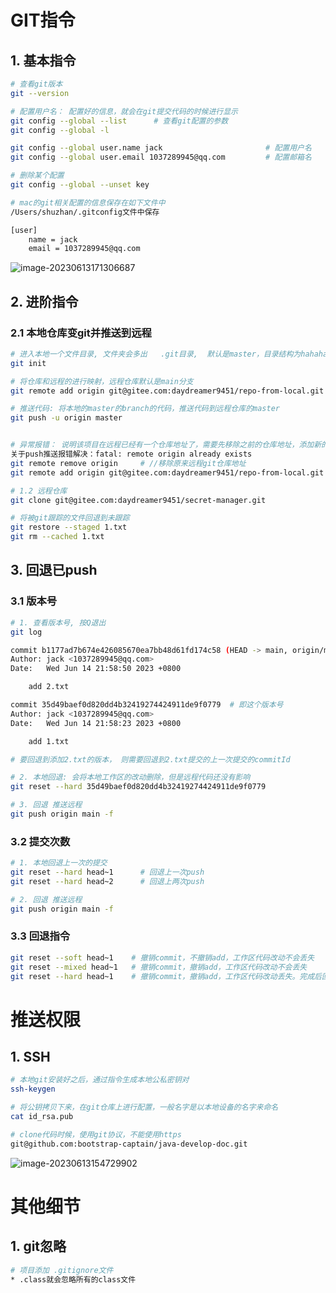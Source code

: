 # GIT指令

## 1. 基本指令

```bash
# 查看git版本
git --version

# 配置用户名： 配置好的信息，就会在git提交代码的时候进行显示
git config --global --list      # 查看git配置的参数
git config --global -l

git config --global user.name jack                       # 配置用户名
git config --global user.email 1037289945@qq.com         # 配置邮箱名

# 删除某个配置
git config --global --unset key

# mac的git相关配置的信息保存在如下文件中
/Users/shuzhan/.gitconfig文件中保存

[user]
	name = jack
	email = 1037289945@qq.com
```

![image-20230613171306687](https://erick-typora-image.oss-cn-shanghai.aliyuncs.com/img/image-20230613171306687.png)

## 2. 进阶指令

### 2.1 本地仓库变git并推送到远程

```bash
# 进入本地一个文件目录, 文件夹会多出   .git目录,  默认是master，目录结构为hahaha
git init 

# 将仓库和远程的进行映射，远程仓库默认是main分支
git remote add origin git@gitee.com:daydreamer9451/repo-from-local.git

# 推送代码: 将本地的master的branch的代码，推送代码到远程仓库的master
git push -u origin master


# 异常报错： 说明该项目在远程已经有一个仓库地址了，需要先移除之前的仓库地址，添加新的仓库地址
关于push推送报错解决：fatal: remote origin already exists
git remote remove origin     # //移除原来远程git仓库地址
git remote add origin git@gitee.com:daydreamer9451/repo-from-local.git # 和新的仓库进行绑定
```

```bash
# 1.2 远程仓库
git clone git@gitee.com:daydreamer9451/secret-manager.git

# 将被git跟踪的文件回退到未跟踪
git restore --staged 1.txt
git rm --cached 1.txt
```

## 3. 回退已push

### 3.1 版本号

```bash
# 1. 查看版本号, 按Q退出
git log

commit b1177ad7b674e426085670ea7bb48d61fd174c58 (HEAD -> main, origin/main, origin/HEAD)
Author: jack <1037289945@qq.com>
Date:   Wed Jun 14 21:58:50 2023 +0800

    add 2.txt

commit 35d49baef0d820dd4b32419274424911de9f0779  # 即这个版本号
Author: jack <1037289945@qq.com>
Date:   Wed Jun 14 21:58:23 2023 +0800

    add 1.txt

# 要回退到添加2.txt的版本， 则需要回退到2.txt提交的上一次提交的commitId

# 2. 本地回退: 会将本地工作区的改动删除，但是远程代码还没有影响
git reset --hard 35d49baef0d820dd4b32419274424911de9f0779

# 3. 回退 推送远程
git push origin main -f
```

### 3.2 提交次数

```bash
# 1. 本地回退上一次的提交
git reset --hard head~1      # 回退上一次push
git reset --hard head~2      # 回退上两次push

# 2. 回退 推送远程
git push origin main -f
```

### 3.3 回退指令

```bash
git reset --soft head~1    # 撤销commit，不撤销add，工作区代码改动不会丢失
git reset --mixed head~1   # 撤销commit，撤销add，工作区代码改动不会丢失
git reset --hard head~1    # 撤销commit，撤销add，工作区代码改动丢失。完成后回退到上一次commit之前的代码
```

 # 推送权限

## 1. SSH

```bash
# 本地git安装好之后，通过指令生成本地公私密钥对
ssh-keygen

# 将公钥拷贝下来，在git仓库上进行配置，一般名字是以本地设备的名字来命名
cat id_rsa.pub 

# clone代码时候，使用git协议，不能使用https
git@github.com:bootstrap-captain/java-develop-doc.git
```

![image-20230613154729902](https://erick-typora-image.oss-cn-shanghai.aliyuncs.com/img/image-20230613154729902.png)

# 其他细节

## 1. git忽略

```bash
# 项目添加 .gitignore文件
* .class就会忽略所有的class文件
```

